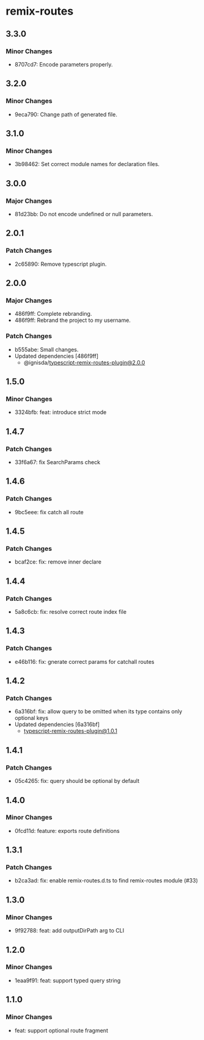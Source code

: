 # remix-routes

## 3.3.0

### Minor Changes

- 8707cd7: Encode parameters properly.

## 3.2.0

### Minor Changes

- 9eca790: Change path of generated file.

## 3.1.0

### Minor Changes

- 3b98462: Set correct module names for declaration files.

## 3.0.0

### Major Changes

- 81d23bb: Do not encode undefined or null parameters.

## 2.0.1

### Patch Changes

- 2c65890: Remove typescript plugin.

## 2.0.0

### Major Changes

- 486f9ff: Complete rebranding.
- 486f9ff: Rebrand the project to my username.

### Patch Changes

- b555abe: Small changes.
- Updated dependencies [486f9ff]
  - @ignisda/typescript-remix-routes-plugin@2.0.0

## 1.5.0

### Minor Changes

- 3324bfb: feat: introduce strict mode

## 1.4.7

### Patch Changes

- 33f6a67: fix SearchParams check

## 1.4.6

### Patch Changes

- 9bc5eee: fix catch all route

## 1.4.5

### Patch Changes

- bcaf2ce: fix: remove inner declare

## 1.4.4

### Patch Changes

- 5a8c6cb: fix: resolve correct route index file

## 1.4.3

### Patch Changes

- e46b116: fix: gnerate correct params for catchall routes

## 1.4.2

### Patch Changes

- 6a316bf: fix: allow query to be omitted when its type contains only optional keys
- Updated dependencies [6a316bf]
  - typescript-remix-routes-plugin@1.0.1

## 1.4.1

### Patch Changes

- 05c4265: fix: query should be optional by default

## 1.4.0

### Minor Changes

- 0fcd11d: feature: exports route definitions

## 1.3.1

### Patch Changes

- b2ca3ad: fix: enable remix-routes.d.ts to find remix-routes module (#33)

## 1.3.0

### Minor Changes

- 9f92788: feat: add outputDirPath arg to CLI

## 1.2.0

### Minor Changes

- 1eaa9f91: feat: support typed query string

## 1.1.0

### Minor Changes

- feat: support optional route fragment
